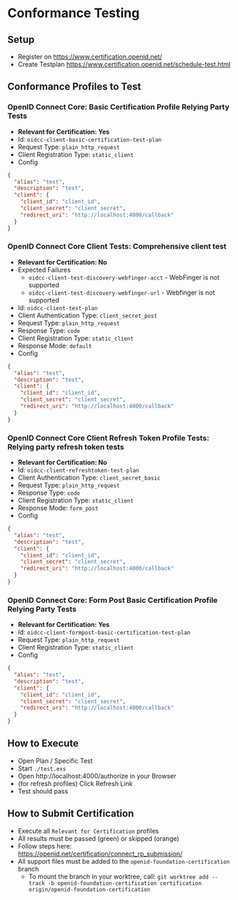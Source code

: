 # Conformance Testing

## Setup

- Register on https://www.certification.openid.net/
- Create Testplan https://www.certification.openid.net/schedule-test.html

## Conformance Profiles to Test

### OpenID Connect Core: Basic Certification Profile Relying Party Tests

- **Relevant for Certification: Yes**
- Id: `oidcc-client-basic-certification-test-plan`
- Request Type: `plain_http_request`
- Client Registration Type: `static_client`
- Config

```json
{
  "alias": "test",
  "description": "test",
  "client": {
    "client_id": "client_id",
    "client_secret": "client_secret",
    "redirect_uri": "http://localhost:4000/callback"
  }
}
```

### OpenID Connect Core Client Tests: Comprehensive client test

- **Relevant for Certification: No**
- Expected Failures
  - `oidcc-client-test-discovery-webfinger-acct` - WebFinger is not supported
  - `oidcc-client-test-discovery-webfinger-url` - Webfinger is not supported
- Id: `oidcc-client-test-plan`
- Client Authentication Type: `client_secret_post`
- Request Type: `plain_http_request`
- Response Type: `code`
- Client Registration Type: `static_client`
- Response Mode: `default`
- Config

```json
{
  "alias": "test",
  "description": "test",
  "client": {
    "client_id": "client_id",
    "client_secret": "client_secret",
    "redirect_uri": "http://localhost:4000/callback"
  }
}
```

### OpenID Connect Core Client Refresh Token Profile Tests: Relying party refresh token tests

- **Relevant for Certification: No**
- Id: `oidcc-client-refreshtoken-test-plan`
- Client Authentication Type: `client_secret_basic`
- Request Type: `plain_http_request`
- Response Type: `code`
- Client Registration Type: `static_client`
- Response Mode: `form_post`
- Config

```json
{
  "alias": "test",
  "description": "test",
  "client": {
    "client_id": "client_id",
    "client_secret": "client_secret",
    "redirect_uri": "http://localhost:4000/callback"
  }
}
```

### OpenID Connect Core: Form Post Basic Certification Profile Relying Party Tests

- **Relevant for Certification: Yes**
- Id: `oidcc-client-formpost-basic-certification-test-plan`
- Request Type: `plain_http_request`
- Client Registration Type: `static_client`
- Config

```json
{
  "alias": "test",
  "description": "test",
  "client": {
    "client_id": "client_id",
    "client_secret": "client_secret",
    "redirect_uri": "http://localhost:4000/callback"
  }
}
```

## How to Execute

- Open Plan / Specific Test
- Start `./test.exs`
- Open http://localhost:4000/authorize in your Browser
- (for refresh profiles) Click Refresh Link
- Test should pass

## How to Submit Certification

- Execute all `Relevant for Certification` profiles
- All results must be passed (green) or skipped (orange)
- Follow steps here: https://openid.net/certification/connect_rp_submission/
- All support files must be added to the `openid-foundation-certification` branch
  - To mount the branch in your worktree, call:
    `git worktree add --track -b openid-foundation-certification certification origin/openid-foundation-certification`